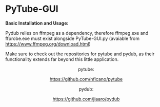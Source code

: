<h1>PyTube-GUI</h1>

<strong>Basic Installation and Usage:</strong>

Pydub relies on ffmpeg as a dependency, therefore ffmpeg.exe and ffprobe.exe must exist alongside PyTube-GUI.py (avaiable from https://www.ffmpeg.org/download.html)

Make sure to check out the repositories for pytube and pydub, as their functionality extends far beyond this little application. 


<div align=center>

pytube:

https://github.com/nficano/pytube

pydub:

https://github.com/jiaaro/pydub

<div>

